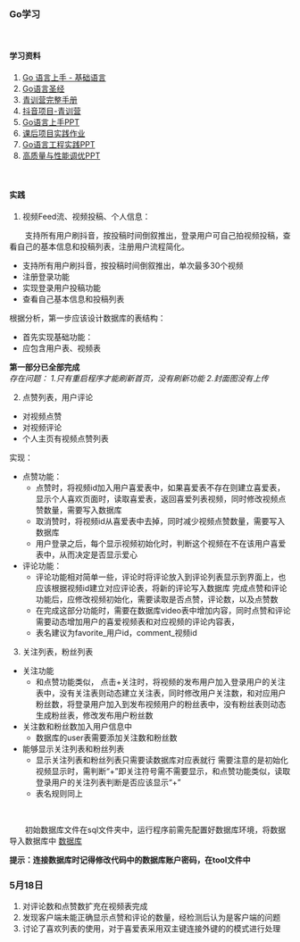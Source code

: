 ### Go学习
<br>     

#### 学习资料
1. [Go 语言上手 - 基础语言](https://juejin.cn/post/7093721879462019102)
2. [Go语言圣经](https://books.studygolang.com/gopl-zh/)
3. [青训营完整手册](https://bytedance.feishu.cn/docs/doccnFRB1TXYJPK6yprPETHLXgd#q8ZYps)
4. [抖音项目-青训营](https://bytedance.feishu.cn/docx/doxcnbgkMy2J0Y3E6ihqrvtHXPg)
5. [Go语言上手PPT](https://bytedance.feishu.cn/file/boxcnQnHXuDOdzd8CqVid7nQLmg)
6. [课后项目实践作业](https://juejin.cn/post/7094452391101071367/)
7. [Go语言工程实践PPT](https://bytedance.feishu.cn/file/boxcnRmlw9MjbtAMBnOW44y8dZd?hash=7cfc75acc80372c08463b622df90a4b5)
8. [高质量与性能调优PPT](https://bytedance.feishu.cn/file/boxcnqqWtT0xgWAIMGWVs7wM6fd?hash=ab6bfba21a54c52073c7341ecb3ab470)

<br>

#### 实践
1. 视频Feed流、视频投稿、个人信息：    

&emsp;&emsp;支持所有用户刷抖音，按投稿时间倒叙推出，登录用户可自己拍视频投稿，查看自己的基本信息和投稿列表，注册用户流程简化。
   - 支持所有用户刷抖音，按投稿时间倒叙推出，单次最多30个视频
   - 注册登录功能  
   - 实现登录用户投稿功能
   - 查看自己基本信息和投稿列表

根据分析，第一步应该设计数据库的表结构：
   - 首先实现基础功能：
   - 应包含用户表、视频表

**第一部分已全部完成**   
*存在问题： 1.只有重启程序才能刷新首页，没有刷新功能 2.封面图没有上传*
   
2. 点赞列表，用户评论
- 对视频点赞
- 对视频评论
- 个人主页有视频点赞列表

实现：
- 点赞功能：
  - 点赞时，将视频id加入用户喜爱表中，如果喜爱表不存在则建立喜爱表，显示个人喜欢页面时，读取喜爱表，返回喜爱列表视频，同时修改视频点赞数量，需要写入数据库
  - 取消赞时，将视频id从喜爱表中去掉，同时减少视频点赞数量，需要写入数据库
  - 用户登录之后，每个显示视频初始化时，判断这个视频在不在该用户喜爱表中，从而决定是否显示爱心
- 评论功能：
  - 评论功能相对简单一些，评论时将评论放入到评论列表显示到界面上，也应该根据视频id建立对应评论表，将新的评论写入数据库
完成点赞和评论功能后，应修改视频初始化，需要读取是否点赞，评论数，以及点赞数
  - 在完成这部分功能时，需要在数据库video表中增加内容，同时点赞和评论需要动态增加用户的喜爱视频表和对应视频的评论内容表，    
  - 表名建议为favorite_用户id，comment_视频id

3. 关注列表，粉丝列表
- 关注功能
  - 和点赞功能类似， 点击+关注时，将视频的发布用户加入登录用户的关注表中，没有关注表则动态建立关注表，同时修改用户关注数，和对应用户粉丝数，将登录用户加入到发布视频用户的粉丝表中，没有粉丝表则动态生成粉丝表，修改发布用户粉丝数
- 关注数和粉丝数加入用户信息中
  - 数据库的user表需要添加关注数和粉丝数
- 能够显示关注列表和粉丝列表
  - 显示关注列表和粉丝列表只需要读数据库对应表就行
  需要注意的是初始化视频显示时，需判断“+”即关注符号需不需要显示，和点赞功能类似，读取登录用户的关注列表判断是否应该显示“+”
  - 表名规则同上

<br>

  &emsp;&emsp;初始数据库文件在sql文件夹中，运行程序前需先配置好数据库环境，将数据导入数据库中 [数据库](sql/douyin.sql)

  **提示：连接数据库时记得修改代码中的数据库账户密码，在tool文件中**
  
### 5月18日
1. 对评论数和点赞数扩充在视频表完成
2. 发现客户端未能正确显示点赞和评论的数量，经检测后认为是客户端的问题
3. 讨论了喜欢列表的使用，对于喜爱表采用双主键连接外键的的模式进行处理